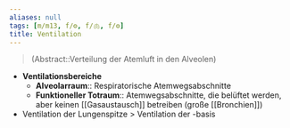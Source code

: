 ```yaml
---
aliases: null
tags: [m/m13, f/⚙️, f/🫁, f/⚙️]
title: Ventilation
---
```

> (Abstract::Verteilung der Atemluft in den Alveolen)
- **Ventilationsbereiche**
	- **Alveolarraum**:: Respiratorische Atemwegsabschnitte
	- **Funktioneller Totraum**:: Atemwegsabschnitte, die belüftet werden, aber keinen [[Gasaustausch]] betreiben (große [[Bronchien]])
- Ventilation der Lungenspitze > Ventilation der -basis